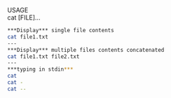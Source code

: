 USAGE <br>
cat [FILE]...
```bash
***Display*** single file contents
cat file1.txt
---
***Display*** multiple files contents concatenated
cat file1.txt file2.txt
---
***typing in stdin*** 
cat 
cat - 
cat -- 
```
